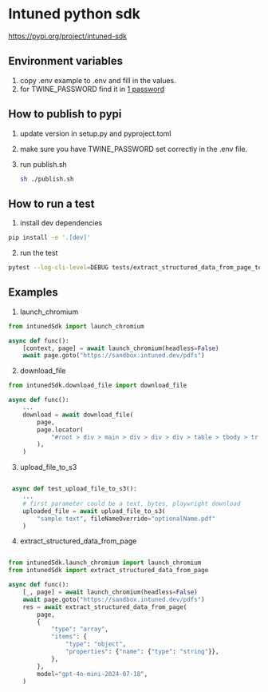 # Intuned python sdk
https://pypi.org/project/intuned-sdk

## Environment variables
1. copy .env example to .env and fill in the values.
2. for TWINE_PASSWORD find it in [1 password](https://start.1password.com/open/i?a=LSGDSRBLLBDVTNTXSRB4PDRBS4&v=usfd3to6mz3p5ws2wu4seqqs4u&i=6yashi36b7twrepbvh5uc4iiwy&h=intuned.1password.com)
   
## How to publish to pypi
1. update version in setup.py and pyproject.toml
2. make sure you have TWINE_PASSWORD set correctly in the .env file.
3. run publish.sh

    ```bash
    sh ./publish.sh
    ```

## How to run a test
1. install dev dependencies
```bash
pip install -e '.[dev]'   
```

2. run the test
```bash
pytest --log-cli-level=DEBUG tests/extract_structured_data_from_page_test_e2e.py
```

## Examples
1. launch_chromium
```python
from intunedSdk import launch_chromium

async def func():
    [context, page] = await launch_chromium(headless=False)
    await page.goto("https://sandbox.intuned.dev/pdfs")
```

2. download_file
```python
from intunedSdk.download_file import download_file

async def func():
    ...
    download = await download_file(
        page,
        page.locator(
            "#root > div > main > div > div > div > table > tbody > tr:nth-child(1) > td:nth-child(4) > a"
        ),
    )

```

3. upload_file_to_s3
```python

 async def test_upload_file_to_s3():
    ...
    # first parameter could be a text, bytes, playwright download
    uploaded_file = await upload_file_to_s3(
        "sample text", fileNameOverride="optionalName.pdf"
    )
```

4. extract_structured_data_from_page
```python

from intunedSdk.launch_chromium import launch_chromium
from intunedSdk import extract_structured_data_from_page

async def func():
    [_, page] = await launch_chromium(headless=False)
    await page.goto("https://sandbox.intuned.dev/pdfs")
    res = await extract_structured_data_from_page(
        page,
        {
            "type": "array",
            "items": {
                "type": "object",
                "properties": {"name": {"type": "string"}},
            },
        },
        model="gpt-4o-mini-2024-07-18",
    )

```
